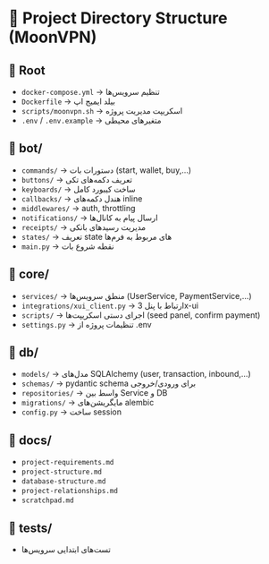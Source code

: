 # 📂 Project Directory Structure (MoonVPN)

## 📁 Root
- `docker-compose.yml` → تنظیم سرویس‌ها
- `Dockerfile` → بیلد ایمیج اپ
- `scripts/moonvpn.sh` → اسکریپت مدیریت پروژه
- `.env` / `.env.example` → متغیرهای محیطی

## 📁 bot/
- `commands/` → دستورات بات (start, wallet, buy,...)
- `buttons/` → تعریف دکمه‌های تکی
- `keyboards/` → ساخت کیبورد کامل
- `callbacks/` → هندل دکمه‌های inline
- `middlewares/` → auth, throttling
- `notifications/` → ارسال پیام به کانال‌ها
- `receipts/` → مدیریت رسیدهای بانکی
- `states/` → تعریف state های مربوط به فرم‌ها
- `main.py` → نقطه شروع بات

## 📁 core/
- `services/` → منطق سرویس‌ها (UserService, PaymentService,…)
- `integrations/xui_client.py` → ارتباط با پنل 3x-ui
- `scripts/` → اجرای دستی اسکریپت‌ها (seed panel, confirm payment)
- `settings.py` → تنظیمات پروژه از .env

## 📁 db/
- `models/` → مدل‌های SQLAlchemy (user, transaction, inbound,…)
- `schemas/` → pydantic schema برای ورودی/خروجی
- `repositories/` → واسط بین Service و DB
- `migrations/` → مایگریشن‌های alembic
- `config.py` → ساخت session

## 📁 docs/
- `project-requirements.md`
- `project-structure.md`
- `database-structure.md`
- `project-relationships.md`
- `scratchpad.md`

## 📁 tests/
- تست‌های ابتدایی سرویس‌ها

